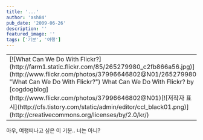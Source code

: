 ```yaml
---
title: '...'
author: 'ash84'
pub_date: '2009-06-26'
description: ''
featured_image: ''
tags: ['기분', '여행']
---
```



<table class="flickrImgSearch">  
<tbody>  
<tr>  
<td>[![What Can We Do With Flickr?](http://farm1.static.flickr.com/85/265279980_c2fb866a56.jpg)](http://www.flickr.com/photos/37996646802@N01/265279980 "What Can We Do With Flickr?")  
<span>What Can We Do With Flickr? by [cogdogblog](http://www.flickr.com/photos/37996646802@N01)</span>[![저작자 표시](http://cfs.tistory.com/static/admin/editor/ccl_black01.png)](http://creativecommons.org/licenses/by/2.0/kr/)</td></tr></tbody></table>  
 아우, 여행떠나고 싶은 이 기분.. 너는 아니?

